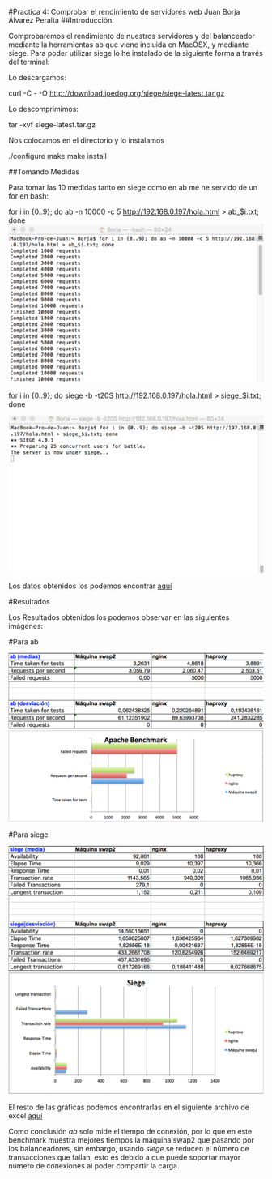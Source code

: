 #Practica 4: Comprobar el rendimiento de servidores web
Juan Borja Álvarez Peralta
##Introducción:

Comprobaremos el rendimiento de nuestros servidores y del balanceador mediante la herramientas ab que viene incluida en MacOSX, y mediante siege.
Para poder utilizar siege lo he instalado de la siguiente forma a través del terminal:

Lo descargamos:

curl -C - -O http://download.joedog.org/siege/siege-latest.tar.gz

Lo descomprimimos:

tar -xvf siege-latest.tar.gz

Nos colocamos en el directorio y lo instalamos

./configure
make
make install

##Tomando Medidas

Para tomar las 10 medidas tanto en siege como en ab me he servido de un for en bash:

for i in {0..9}; do ab -n 10000 -c 5 http://192.168.0.197/hola.html > ab_$i.txt; done
![Imagen](Capturas/Captura_1.png)

for i in {0..9}; do siege -b -t20S http://192.168.0.197/hola.html > siege_$i.txt; done

![Imagen](Capturas/Captura_2.png)

Los datos obtenidos los podemos encontrar  [aquí](https://github.com/0rf3o/SWAP15-16/tree/master/Practica%204/datos)

#Resultados

Los Resultados obtenidos los podemos observar en las siguientes imágenes:

#Para ab

![Imagen](Capturas/Captura_3.png)
![Imagen](Capturas/Captura_5.png)

#Para siege

![Imagen](Capturas/Captura_4.png)
![Imagen](Capturas/Captura_6.png)


El resto de las gráficas podemos encontrarlas en el siguiente archivo de excel  [aquí](https://github.com/0rf3o/SWAP15-16/blob/master/Practica%204/Practica_4.xlsx)

Como conclusión *ab* solo mide el tiempo de conexión, por lo que en este benchmark muestra mejores tiempos la máquina swap2 que pasando por los balanceadores, sin embargo, usando *siege* se reducen el número de transacciones que fallan, esto es debido a que puede soportar mayor número de conexiones al poder compartir la carga.


